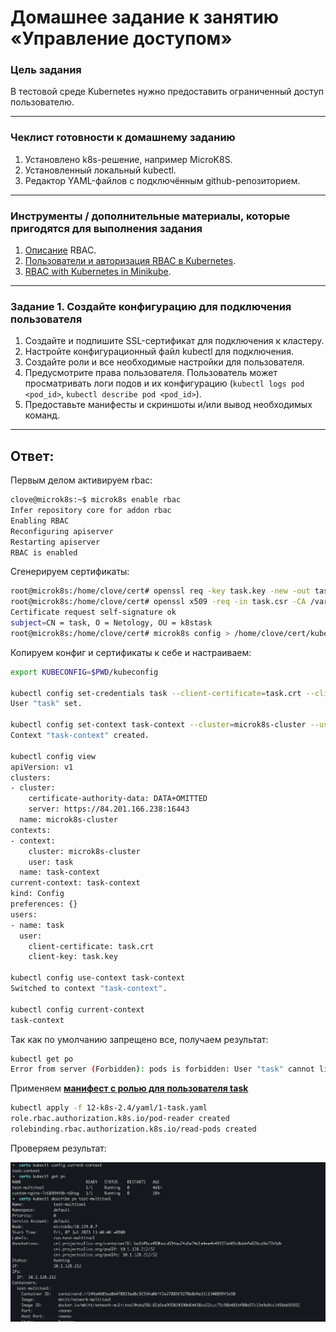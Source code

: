 # Домашнее задание к занятию «Управление доступом»

### Цель задания

В тестовой среде Kubernetes нужно предоставить ограниченный доступ пользователю.

------

### Чеклист готовности к домашнему заданию

1. Установлено k8s-решение, например MicroK8S.
2. Установленный локальный kubectl.
3. Редактор YAML-файлов с подключённым github-репозиторием.

------

### Инструменты / дополнительные материалы, которые пригодятся для выполнения задания

1. [Описание](https://kubernetes.io/docs/reference/access-authn-authz/rbac/) RBAC.
2. [Пользователи и авторизация RBAC в Kubernetes](https://habr.com/ru/company/flant/blog/470503/).
3. [RBAC with Kubernetes in Minikube](https://medium.com/@HoussemDellai/rbac-with-kubernetes-in-minikube-4deed658ea7b).

------

### Задание 1. Создайте конфигурацию для подключения пользователя

1. Создайте и подпишите SSL-сертификат для подключения к кластеру.
2. Настройте конфигурационный файл kubectl для подключения.
3. Создайте роли и все необходимые настройки для пользователя.
4. Предусмотрите права пользователя. Пользователь может просматривать логи подов и их конфигурацию (`kubectl logs pod <pod_id>`, `kubectl describe pod <pod_id>`).
5. Предоставьте манифесты и скриншоты и/или вывод необходимых команд.

---

## Ответ:

Первым делом активируем rbac:
```bash
clove@microk8s:~$ microk8s enable rbac
Infer repository core for addon rbac
Enabling RBAC
Reconfiguring apiserver
Restarting apiserver
RBAC is enabled
```

Сгенерируем сертификаты:
```bash
root@microk8s:/home/clove/cert# openssl req -key task.key -new -out task.csr -subj "/CN=task/O=Netology/OU=k8stask"
root@microk8s:/home/clove/cert# openssl x509 -req -in task.csr -CA /var/snap/microk8s/5372/certs/ca.crt -CAkey /var/snap/microk8s/5372/certs/ca.key -CAcreateserial -out task.crt -days 7
Certificate request self-signature ok
subject=CN = task, O = Netology, OU = k8stask
root@microk8s:/home/clove/cert# microk8s config > /home/clove/cert/kubeconfig
```

Копируем конфиг и сертификаты к себе и настраиваем:
```bash
export KUBECONFIG=$PWD/kubeconfig

kubectl config set-credentials task --client-certificate=task.crt --client-key=task.key
User "task" set.

kubectl config set-context task-context --cluster=microk8s-cluster --user=task
Context "task-context" created.

kubectl config view
apiVersion: v1
clusters:
- cluster:
    certificate-authority-data: DATA+OMITTED
    server: https://84.201.166.238:16443
  name: microk8s-cluster
contexts:
- context:
    cluster: microk8s-cluster
    user: task
  name: task-context
current-context: task-context
kind: Config
preferences: {}
users:
- name: task
  user:
    client-certificate: task.crt
    client-key: task.key

kubectl config use-context task-context
Switched to context "task-context".

kubectl config current-context
task-context
```

Так как по умолчанию запрещено все, получаем результат:
```bash
kubectl get po
Error from server (Forbidden): pods is forbidden: User "task" cannot list resource "pods" in API group "" in the namespace "default"
```

Применяем [**манифест с ролью для пользователя task**](./yaml/1-task.yaml)
```bash
kubectl apply -f 12-k8s-2.4/yaml/1-task.yaml
role.rbac.authorization.k8s.io/pod-reader created
rolebinding.rbac.authorization.k8s.io/read-pods created
```

Проверяем результат:

![1](./pics/task1.png)